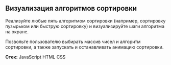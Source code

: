 ## Визуализация алгоритмов сортировки
Реализуйте любые пять алгоритмом сортировки (например, сортировку пузырьком или быструю сортировку) и визуализируйте шаги алгоритма на экране. 

Позвольте пользователю выбирать массив чисел и алгоритм сортировки, а также запускать и останавливать анимацию сортировки.


**Стек:**
JavaScript
HTML
CSS